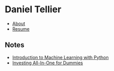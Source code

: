 <head>
    <link rel='stylesheet' href='./assets/css/style.css' type='text/css' media='screen' charset='utf-8'>
</head>

# Daniel Tellier

- [About](./about.md)
- [Resume](./docs/daniel_tellier.pdf)

## Notes
- [Introduction to Machine Learning with Python](./notes/intro_ml_python.md)
- [Investing All-In-One for Dummies](./notes/invest.md)
